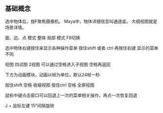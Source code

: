 ## 基础概念
选中物体后，按F聚焦摄像机。
Maya中，物体详细信息叫通道盒。
大纲视图就是场景详情。

面、边、点 模式
整体 局部 模式 F8切换

选中物体右键按住来显示各种操作菜单
按住shift 或者 ctrl 再按住右键 显示的菜单不同

视图 四试图 2视图 可以通过空格进入子视图 空格再返回


下方为动画模块，动画以帧为单位，默认24帧一秒

按住shift 空格 收缩视图
按住ctrl 空格 全屏视图


鼠标中键点击窗口可以回退上一次的菜单相关操作，再点一次恢复回退

J + 鼠标左键 15°间隔旋转